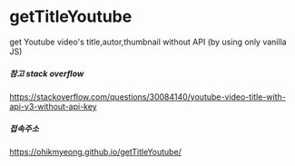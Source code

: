 # getTitleYoutube
get Youtube video's title,autor,thumbnail without API (by using only vanilla JS)

##### 참고 stack overflow
https://stackoverflow.com/questions/30084140/youtube-video-title-with-api-v3-without-api-key


##### 접속주소
https://ohikmyeong.github.io/getTitleYoutube/